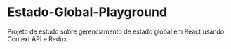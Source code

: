 # Estado-Global-Playground
Projeto de estudo sobre gerenciamento de estado global em React usando Context API e Redux.
